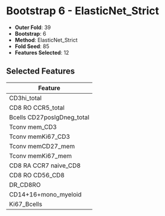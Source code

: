# Bootstrap 6 - ElasticNet_Strict

- **Outer Fold**: 39
- **Bootstrap**: 6
- **Method**: ElasticNet_Strict
- **Fold Seed**: 85
- **Features Selected**: 12

## Selected Features

| Feature |
|---------|
| CD3hi_total |
| CD8 RO CCR5_total |
| Bcells CD27posIgDneg_total |
| Tconv mem_CD3 |
| Tconv memKi67_CD3 |
| Tconv memCD27_mem |
| Tconv memKi67_mem |
| CD8 RA CCR7 naive_CD8 |
| CD8 RO CD56_CD8 |
| DR_CD8RO |
| CD14+16+mono_myeloid |
| Ki67_Bcells |

